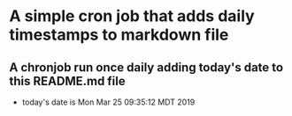 A simple cron job that adds daily timestamps to markdown file
============================================================
## A chronjob run once daily adding today's date to this README.md file
* today's date is Mon Mar 25 09:35:12 MDT 2019
